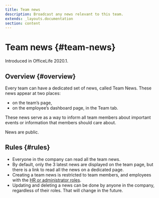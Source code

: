 ```yaml
---
title: Team news
description: Broadcast any news relevant to this team.
extends: _layouts.documentation
section: content
---
```


# Team news {#team-news}

Introduced in OfficeLife 2020.1.

## Overview {#overview}

Every team can have a dedicated set of news, called Team News. These news appear at two places:
* on the team’s page,
* on the employee’s dashboard page, in the Team tab.

These news serve as a way to inform all team members about important events or information that members should care about.

News are public.

## Rules {#rules}

* Everyone in the company can read all the team news.
* By default, only the 3 latest news are displayed on the team page, but there is a link to read all the news on a dedicated page.
* Creating a team news is restricted to team members, and employees with the [HR or administrator roles](/docs/understanding-roles).
* Updating and deleting a news can be done by anyone in the company, regardless of their roles. That will change in the future.
